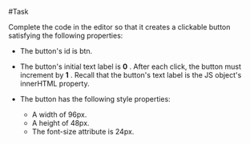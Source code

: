 #Task

Complete the code in the editor so that it creates a clickable button satisfying the following properties:

* The button's id is btn.

* The button's initial text label is **0** . After each click, the button must increment by **1** . Recall that the button's text label is the JS object's innerHTML property.

* The button has the following style properties:

   * A width of 96px.
   * A height of 48px.
   * The font-size attribute is 24px.
